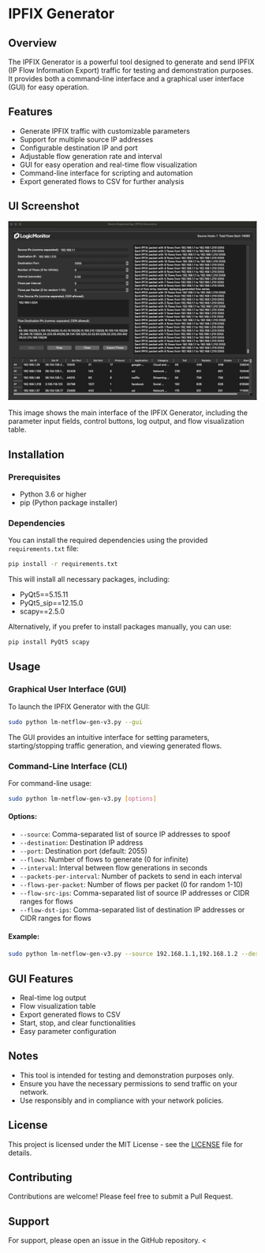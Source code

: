 # IPFIX Generator

## Overview

The IPFIX Generator is a powerful tool designed to generate and send IPFIX (IP Flow Information Export) traffic for testing and demonstration purposes. It provides both a command-line interface and a graphical user interface (GUI) for easy operation.

## Features

- Generate IPFIX traffic with customizable parameters
- Support for multiple source IP addresses
- Configurable destination IP and port
- Adjustable flow generation rate and interval
- GUI for easy operation and real-time flow visualization
- Command-line interface for scripting and automation
- Export generated flows to CSV for further analysis

## UI Screenshot

![IPFIX Generator GUI](GUI-Example.png)

This image shows the main interface of the IPFIX Generator, including the parameter input fields, control buttons, log output, and flow visualization table.

## Installation

### Prerequisites

- Python 3.6 or higher
- pip (Python package installer)

### Dependencies

You can install the required dependencies using the provided `requirements.txt` file:

```bash
pip install -r requirements.txt
```

This will install all necessary packages, including:

- PyQt5==5.15.11
- PyQt5_sip==12.15.0
- scapy==2.5.0

Alternatively, if you prefer to install packages manually, you can use:

```bash
pip install PyQt5 scapy
```

## Usage

### Graphical User Interface (GUI)

To launch the IPFIX Generator with the GUI:

```bash
sudo python lm-netflow-gen-v3.py --gui
```

The GUI provides an intuitive interface for setting parameters, starting/stopping traffic generation, and viewing generated flows.

### Command-Line Interface (CLI)

For command-line usage:

```bash
sudo python lm-netflow-gen-v3.py [options]
```

#### Options:

- `--source`: Comma-separated list of source IP addresses to spoof
- `--destination`: Destination IP address
- `--port`: Destination port (default: 2055)
- `--flows`: Number of flows to generate (0 for infinite)
- `--interval`: Interval between flow generations in seconds
- `--packets-per-interval`: Number of packets to send in each interval
- `--flows-per-packet`: Number of flows per packet (0 for random 1-10)
- `--flow-src-ips`: Comma-separated list of source IP addresses or CIDR ranges for flows
- `--flow-dst-ips`: Comma-separated list of destination IP addresses or CIDR ranges for flows

#### Example:

```bash
sudo python lm-netflow-gen-v3.py --source 192.168.1.1,192.168.1.2 --destination 10.0.0.1 --port 2055 --flows 1000 --interval 1 --flows-per-interval 5 --flows-per-packet 2 --flow-src-ips 192.168.0.0/24 --flow-dst-ips 10.0.0.0/24
```

## GUI Features

- Real-time log output
- Flow visualization table
- Export generated flows to CSV
- Start, stop, and clear functionalities
- Easy parameter configuration

## Notes

- This tool is intended for testing and demonstration purposes only.
- Ensure you have the necessary permissions to send traffic on your network.
- Use responsibly and in compliance with your network policies.

## License

This project is licensed under the MIT License - see the [LICENSE](LICENSE) file for details.

## Contributing

Contributions are welcome! Please feel free to submit a Pull Request.

## Support

For support, please open an issue in the GitHub repository.
<